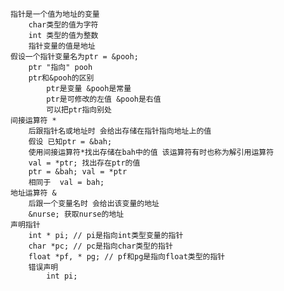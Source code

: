 	指针是一个值为地址的变量
		char类型的值为字符
		int 类型的值为整数
		指针变量的值是地址
	假设一个指针变量名为ptr = &pooh;
		ptr "指向" pooh
		ptr和&pooh的区别
			ptr是变量 &pooh是常量
			ptr是可修改的左值 &pooh是右值
			可以把ptr指向别处
	间接运算符 * 
		后跟指针名或地址时 会给出存储在指针指向地址上的值
		假设 已知ptr = &bah;
		使用间接运算符*找出存储在bah中的值 该运算符有时也称为解引用运算符
		val = *ptr; 找出存在ptr的值
		ptr = &bah; val = *ptr
		相同于  val = bah;
	地址运算符 &
		后跟一个变量名时 会给出该变量的地址
		&nurse; 获取nurse的地址
	声明指针
		int * pi; // pi是指向int类型变量的指针
		char *pc; // pc是指向char类型的指针
		float *pf, * pg; // pf和pg是指向float类型的指针
		错误声明
			int pi;
		